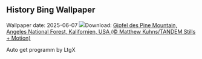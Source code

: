 ## History Bing Wallpaper
Wallpaper date: 2025-06-07
![](https://www.bing.com/th?id=OHR.PacificCrestTrail_DE-DE7215406983_UHD.jpg&w=1000)Download: [Gipfel des Pine Mountain, Angeles National Forest, Kalifornien, USA (© Matthew Kuhns/TANDEM Stills + Motion)](https://www.bing.com/th?id=OHR.PacificCrestTrail_DE-DE7215406983_UHD.jpg)

Auto get programm by LtgX
